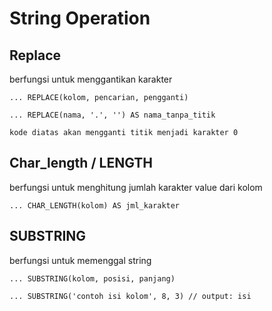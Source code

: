 # String Operation

## Replace

berfungsi untuk menggantikan karakter

```
... REPLACE(kolom, pencarian, pengganti)

... REPLACE(nama, '.', '') AS nama_tanpa_titik

kode diatas akan mengganti titik menjadi karakter 0
```

## Char_length / LENGTH

berfungsi untuk menghitung jumlah karakter value dari kolom

```
... CHAR_LENGTH(kolom) AS jml_karakter
```

## SUBSTRING

berfungsi untuk memenggal string

```
... SUBSTRING(kolom, posisi, panjang)

... SUBSTRING('contoh isi kolom', 8, 3) // output: isi
```

